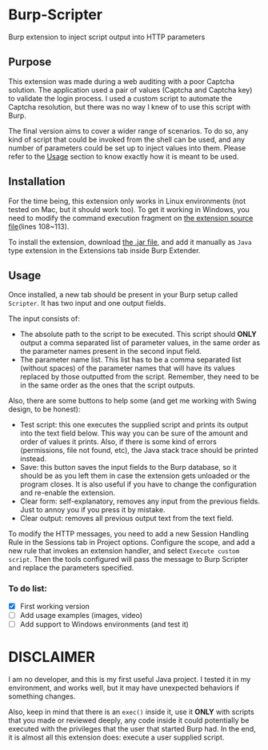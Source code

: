 # Burp-Scripter
Burp extension to inject script output into HTTP parameters

## Purpose
This extension was made during a web auditing with a poor Captcha solution. The application used a pair of values (Captcha and Captcha key) to validate the login process. I used a custom script to automate the Captcha resolution, but there was no way I knew of to use this script with Burp.

The final version aims to cover a wider range of scenarios. To do so, any kind of script that could be invoked from the shell can be used, and any number of parameters could be set up to inject values into them. Please refer to the [Usage](https://github.com/3riatarka/Burp-Scripter#usage) section to know exactly how it is meant to be used.

## Installation
For the time being, this extension only works in Linux environments (not tested on Mac, but it should work too). To get it working in Windows, you need to modify the command execution fragment on [the extension source file](src/burp/BurpExtender.java)(lines 108~113).

To install the extension, download [the .jar file](build/Burp-Scripter.jar), and add it manually as `Java` type extension in the Extensions tab inside Burp Extender.

## Usage
Once installed, a new tab should be present in your Burp setup called `Scripter`. It has two input and one output fields. 

The input consists of: 
  - The absolute path to the script to be executed. This script should __ONLY__ output a comma separated list of parameter values, in the same order as the parameter names present in the second input field.
  - The parameter name list. This list has to be a comma separated list (without spaces) of the parameter names that will have its values replaced by those outputted from the script. Remember, they need to be in the same order as the ones that the script outputs.

Also, there are some buttons to help some (and get me working with Swing design, to be honest):
  - Test script: this one executes the supplied script and prints its output into the text field below. This way you can be sure of the amount and order of values it prints. Also, if there is some kind of errors (permissions, file not found, etc), the Java stack trace should be printed instead.
  - Save: this button saves the input fields to the Burp database, so it should be as you left them in case the extension gets unloaded or the program closes. It is also useful if you have to change the configuration and re-enable the extension. 
  - Clear form: self-explanatory, removes any input from the previous fields. Just to annoy you if you press it by mistake.
  - Clear output: removes all previous output text from the text field.

To modify the HTTP messages, you need to add a new Session Handling Rule in the Sessions tab in Project options. Configure the scope, and add a new rule that invokes an extension handler, and select `Execute custom script`. Then the tools configured will pass the message to Burp Scripter and replace the parameters specified.

### To do list:
 - [x] First working version
 - [ ] Add usage examples (images, video)
 - [ ] Add support to Windows environments (and test it)

# DISCLAIMER
I am no developer, and this is my first useful Java project. I tested it in my environment, and works well, but it may have unexpected behaviors if something changes.

Also, keep in mind that there is an `exec()` inside it, use it **ONLY** with scripts that you made or reviewed deeply, any code inside it could potentially be executed with the privileges that the user that started Burp had. In the end, it is almost all this extension does: execute a user supplied script.
